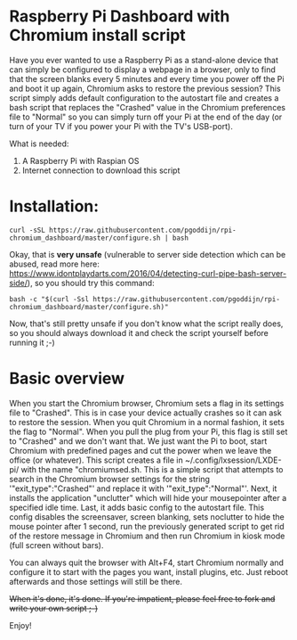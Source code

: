 # Raspberry Pi Dashboard with Chromium install script
Have you ever wanted to use a Raspberry Pi as a stand-alone device that can simply be configured to display a webpage in a browser, only to find that the screen blanks every 5 minutes and every time you power off the Pi and boot it up again, Chromium asks to restore the previous session?
This script simply adds default configuration to the autostart file and creates a bash script that replaces the "Crashed" value in the Chromium preferences file to "Normal" so you can simply turn off your Pi at the end of the day (or turn of your TV if you power your Pi with the TV's USB-port).

What is needed:
1. A Raspberry Pi with Raspian OS
2. Internet connection to download this script

# Installation:

    curl -sSL https://raw.githubusercontent.com/pgoddijn/rpi-chromium_dashboard/master/configure.sh | bash

Okay, that is **very unsafe** (vulnerable to server side detection which can be abused, read more here: https://www.idontplaydarts.com/2016/04/detecting-curl-pipe-bash-server-side/), so you should try this command:

    bash -c "$(curl -Ssl https://raw.githubusercontent.com/pgoddijn/rpi-chromium_dashboard/master/configure.sh)"

Now, that's still pretty unsafe if you don't know what the script really does, so you should always download it and check the script yourself before running it ;-)



# Basic overview
When you start the Chromium browser, Chromium sets a flag in its settings file to "Crashed". This is in case your device actually crashes so it can ask to restore the session. When you quit Chromium in a normal fashion, it sets the flag to "Normal".
When you pull the plug from your Pi, this flag is still set to "Crashed" and we don't want that. We just want the Pi to boot, start Chromium with predefined pages and cut the power when we leave the office (or whatever).
This script creates a file in ~/.config/lxsession/LXDE-pi/ with the name "chromiumsed.sh. This is a simple script that attempts to search in the Chromium browser settings for the string '"exit_type":"Crashed"' and replace it with '"exit_type":"Normal"'.
Next, it installs the application "unclutter" which will hide your mousepointer after a specified idle time.
Last, it adds basic config to the autostart file. This config disables the screensaver, screen blanking, sets noclutter to hide the mouse pointer after 1 second, run the previously generated script to get rid of the restore message in Chromium and then run Chromium in kiosk mode (full screen without bars).

You can always quit the browser with Alt+F4, start Chromium normally and configure it to start with the pages you want, install plugins, etc. Just reboot afterwards and those settings will still be there.

~~When it's done, it's done. If you're impatient, please feel free to fork and write your own script ;-)~~

Enjoy!
